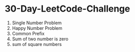# 30-Day-LeetCode-Challenge

1. Single Number Problem
2. Happy Number Problem
3. Common Prefix
4. Sum of two number is zero
5. sum of square numbers
